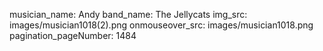 musician_name: Andy
band_name: The Jellycats
img_src: images/musician1018(2).png
onmouseover_src: images/musician1018.png
pagination_pageNumber: 1484
